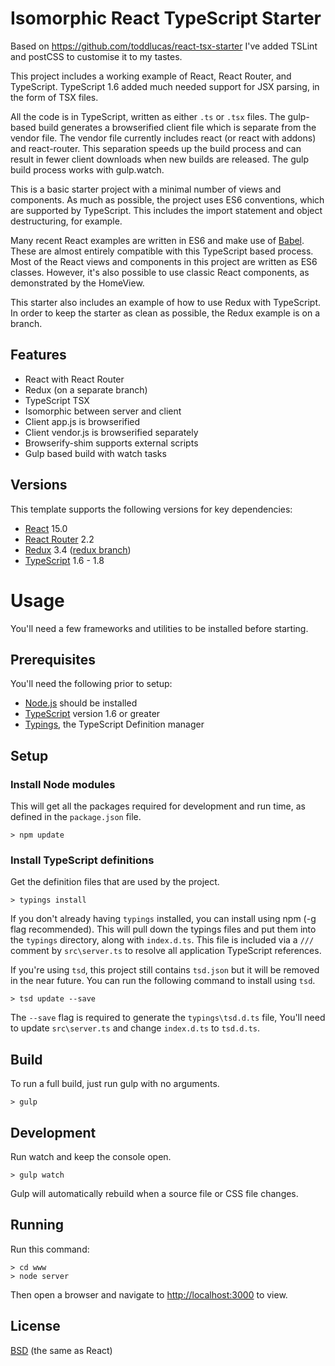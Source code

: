 
# Isomorphic React TypeScript Starter

Based on https://github.com/toddlucas/react-tsx-starter
I've added TSLint and postCSS to customise it to my tastes.

This project includes a working example of React, React Router, and TypeScript.
TypeScript 1.6 added much needed support for JSX parsing, in the form of TSX files.

All the code is in TypeScript, written as either `.ts` or `.tsx` files. 
The gulp-based build generates a browserified client file which is separate from the vendor file.
The vendor file currently includes react (or react with addons) and react-router.
This separation speeds up the build process and can result in fewer client downloads when new builds are released.
The gulp build process works with gulp.watch.

This is a basic starter project with a minimal number of views and components.
As much as possible, the project uses ES6 conventions, which are supported by TypeScript.
This includes the import statement and object destructuring, for example.

Many recent React examples are written in ES6 and make use of [Babel](https://babeljs.io/).
These are almost entirely compatible with this TypeScript based process.
Most of the React views and components in this project are written as ES6 classes.
However, it's also possible to use classic React components, as demonstrated by the HomeView.

This starter also includes an example of how to use Redux with TypeScript.
In order to keep the starter as clean as possible, the Redux example is on a branch.

## Features

* React with React Router
* Redux (on a separate branch)
* TypeScript TSX
* Isomorphic between server and client
* Client app.js is browserified
* Client vendor.js is browserified separately
* Browserify-shim supports external scripts
* Gulp based build with watch tasks

## Versions

This template supports the following versions for key dependencies:

* [React](https://facebook.github.io/react/) 15.0
* [React Router](https://github.com/rackt/react-router) 2.2
* [Redux](https://github.com/rackt/redux) 3.4 ([redux branch](https://github.com/toddlucas/react-tsx-starter/tree/redux))
* [TypeScript](http://www.typescriptlang.org/) 1.6 - 1.8

# Usage

You'll need a few frameworks and utilities to be installed before starting.

## Prerequisites

You'll need the following prior to setup:

* [Node.js](https://nodejs.org/) should be installed
* [TypeScript](http://www.typescriptlang.org/) version 1.6 or greater
* [Typings](https://github.com/typings/typings), the TypeScript Definition manager

## Setup

### Install Node modules

This will get all the packages required for development and run time,
as defined in the `package.json` file.

```
> npm update
```

### Install TypeScript definitions

Get the definition files that are used by the project.

```
> typings install
```

If you don't already having `typings` installed, you can install using npm (-g flag recommended).
This will pull down the typings files and put them into the `typings` directory, along with `index.d.ts`.
This file is included via a `///` comment by `src\server.ts` to resolve all application TypeScript references.

If you're using `tsd`, this project still contains `tsd.json` but it will be removed in the near future.
You can run the following command to install using `tsd`.

```
> tsd update --save
```

The `--save` flag is required to generate the `typings\tsd.d.ts` file,
You'll need to update `src\server.ts` and change `index.d.ts` to `tsd.d.ts`.

## Build

To run a full build, just run gulp with no arguments.

```
> gulp
```

## Development

Run watch and keep the console open. 

```
> gulp watch
```

Gulp will automatically rebuild when a source file or CSS file changes.

## Running

Run this command:

```
> cd www
> node server
```

Then open a browser and navigate to [http://localhost:3000](http://localhost:3000) to view.

## License

[BSD](https://github.com/toddlucas/react-tsx-starter/blob/master/LICENSE) (the same as React)

